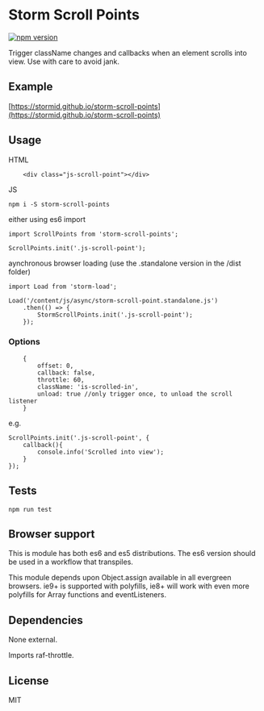 # Storm Scroll Points

[![npm version](https://badge.fury.io/js/storm-scroll-points.svg)](https://badge.fury.io/js/storm-scroll-points)

Trigger className changes and callbacks when an element scrolls into view. Use with care to avoid jank.

## Example
[https://stormid.github.io/storm-scroll-points](https://stormid.github.io/storm-scroll-points)

## Usage
HTML
```
	<div class="js-scroll-point"></div>
```

JS
```
npm i -S storm-scroll-points
```
either using es6 import
```
import ScrollPoints from 'storm-scroll-points';

ScrollPoints.init('.js-scroll-point');
```
aynchronous browser loading (use the .standalone version in the /dist folder)
```
import Load from 'storm-load';

Load('/content/js/async/storm-scroll-point.standalone.js')
    .then(() => {
        StormScrollPoints.init('.js-scroll-point');
    });
```

### Options
```
    {
		offset: 0,
		callback: false,
		throttle: 60,
		className: 'is-scrolled-in',
		unload: true //only trigger once, to unload the scroll listener
	}

```
e.g.
```
ScrollPoints.init('.js-scroll-point', {
    callback(){
		console.info('Scrolled into view');
	}
});
```

## Tests
```
npm run test
```

## Browser support
This is module has both es6 and es5 distributions. The es6 version should be used in a workflow that transpiles.

This module depends upon Object.assign available in all evergreen browsers. ie9+ is supported with polyfills, ie8+ will work with even more polyfills for Array functions and eventListeners.

## Dependencies
None external.

Imports raf-throttle.

## License
MIT
